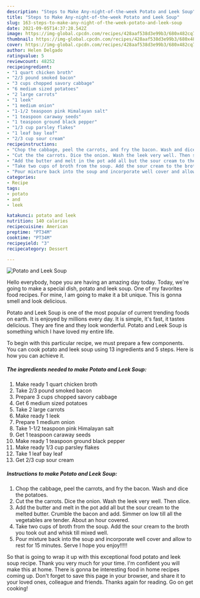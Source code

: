 ```yaml
---
description: "Steps to Make Any-night-of-the-week Potato and Leek Soup"
title: "Steps to Make Any-night-of-the-week Potato and Leek Soup"
slug: 163-steps-to-make-any-night-of-the-week-potato-and-leek-soup
date: 2021-09-05T14:37:28.542Z
image: https://img-global.cpcdn.com/recipes/428aaf538d3e99b3/680x482cq70/potato-and-leek-soup-recipe-main-photo.jpg
thumbnail: https://img-global.cpcdn.com/recipes/428aaf538d3e99b3/680x482cq70/potato-and-leek-soup-recipe-main-photo.jpg
cover: https://img-global.cpcdn.com/recipes/428aaf538d3e99b3/680x482cq70/potato-and-leek-soup-recipe-main-photo.jpg
author: Helen Delgado
ratingvalue: 5
reviewcount: 48252
recipeingredient:
- "1 quart chicken broth"
- "2/3 pound smoked bacon"
- "3 cups chopped savory cabbage"
- "6 medium sized potatoes"
- "2 large carrots"
- "1 leek"
- "1 medium onion"
- "1-1/2 teaspoon pink Himalayan salt"
- "1 teaspoon caraway seeds"
- "1 teaspoon ground black pepper"
- "1/3 cup parsley flakes"
- "1 leaf bay leaf"
- "2/3 cup sour cream"
recipeinstructions:
- "Chop the cabbage, peel the carrots, and fry the bacon. Wash and dice the potatoes."
- "Cut the the carrots. Dice the onion. Wash the leek very well. Then slice."
- "Add the butter and melt in the pot add all but the sour cream to the melted butter. Crumble the bacon and add. Simmer on low till all the vegetables are tender. About an hour covered."
- "Take two cups of broth from the soup. Add the sour cream to the broth you took out and whisk till mixed well."
- "Pour mixture back into the soup and incorporate well cover and allow to rest for 15 minutes. Serve I hope you enjoy!!!!!"
categories:
- Recipe
tags:
- potato
- and
- leek

katakunci: potato and leek 
nutrition: 140 calories
recipecuisine: American
preptime: "PT34M"
cooktime: "PT34M"
recipeyield: "3"
recipecategory: Dessert

---
```



![Potato and Leek Soup](https://img-global.cpcdn.com/recipes/428aaf538d3e99b3/680x482cq70/potato-and-leek-soup-recipe-main-photo.jpg)

Hello everybody, hope you are having an amazing day today. Today, we're going to make a special dish, potato and leek soup. One of my favorites food recipes. For mine, I am going to make it a bit unique. This is gonna smell and look delicious.

Potato and Leek Soup is one of the most popular of current trending foods on earth. It is enjoyed by millions every day. It is simple, it's fast, it tastes delicious. They are fine and they look wonderful. Potato and Leek Soup is something which I have loved my entire life.




To begin with this particular recipe, we must prepare a few components. You can cook potato and leek soup using 13 ingredients and 5 steps. Here is how you can achieve it.

<!--inarticleads1-->

##### The ingredients needed to make Potato and Leek Soup:

1. Make ready 1 quart chicken broth
1. Take 2/3 pound smoked bacon
1. Prepare 3 cups chopped savory cabbage
1. Get 6 medium sized potatoes
1. Take 2 large carrots
1. Make ready 1 leek
1. Prepare 1 medium onion
1. Take 1-1/2 teaspoon pink Himalayan salt
1. Get 1 teaspoon caraway seeds
1. Make ready 1 teaspoon ground black pepper
1. Make ready 1/3 cup parsley flakes
1. Take 1 leaf bay leaf
1. Get 2/3 cup sour cream




<!--inarticleads2-->

##### Instructions to make Potato and Leek Soup:

1. Chop the cabbage, peel the carrots, and fry the bacon. Wash and dice the potatoes.
1. Cut the the carrots. Dice the onion. Wash the leek very well. Then slice.
1. Add the butter and melt in the pot add all but the sour cream to the melted butter. Crumble the bacon and add. Simmer on low till all the vegetables are tender. About an hour covered.
1. Take two cups of broth from the soup. Add the sour cream to the broth you took out and whisk till mixed well.
1. Pour mixture back into the soup and incorporate well cover and allow to rest for 15 minutes. Serve I hope you enjoy!!!!!




So that is going to wrap it up with this exceptional food potato and leek soup recipe. Thank you very much for your time. I'm confident you will make this at home. There is gonna be interesting food in home recipes coming up. Don't forget to save this page in your browser, and share it to your loved ones, colleague and friends. Thanks again for reading. Go on get cooking!
